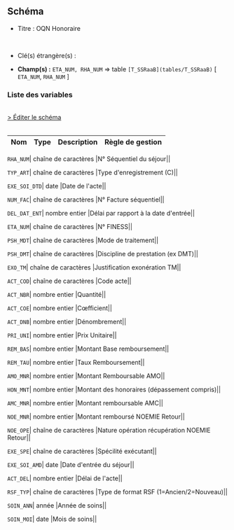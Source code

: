 ## Schéma


- Titre : OQN Honoraire
<br />



- Clé(s) étrangère(s) : <br />

- **Champ(s) :** `ETA_NUM, RHA_NUM`
  => table `[T_SSRaaB](tables/T_SSRaaB)` [ `ETA_NUM`, `RHA_NUM` ]<br />

 
### Liste des variables
<br />
<div>
    <a href="https://gitlab.com/healthdatahub/applications-du-hdh/schema-snds/-/tree/master/schemas/PMSI SSR/T_SSRaaFC.json"
       target="_blank" rel="noopener noreferrer">> Éditer le schéma</a>
</div>
<br />

Nom | Type | Description | Règle de gestion
-|-|-|-



`RHA_NUM`| chaîne de caractères |N° Séquentiel du séjour||

`TYP_ART`| chaîne de caractères |Type d'enregistrement (C)||

`EXE_SOI_DTD`| date |Date de l'acte||

`NUM_FAC`| chaîne de caractères |N° Facture séquentiel||

`DEL_DAT_ENT`| nombre entier |Délai par rapport à la date d'entrée||

`ETA_NUM`| chaîne de caractères |N° FINESS||

`PSH_MDT`| chaîne de caractères |Mode de traitement||

`PSH_DMT`| chaîne de caractères |Discipline de prestation (ex DMT)||

`EXO_TM`| chaîne de caractères |Justification exonération TM||

`ACT_COD`| chaîne de caractères |Code acte||

`ACT_NBR`| nombre entier |Quantité||

`ACT_COE`| nombre entier |Cœfficient||

`ACT_DNB`| nombre entier |Dénombrement||

`PRI_UNI`| nombre entier |Prix Unitaire||

`REM_BAS`| nombre entier |Montant Base remboursement||

`REM_TAU`| nombre entier |Taux Remboursement||

`AMO_MNR`| nombre entier |Montant Remboursable AMO||

`HON_MNT`| nombre entier |Montant des honoraires (dépassement compris)||

`AMC_MNR`| nombre entier |Montant remboursable AMC||

`NOE_MNR`| nombre entier |Montant remboursé NOEMIE Retour||

`NOE_OPE`| chaîne de caractères |Nature opération récupération NOEMIE Retour||

`EXE_SPE`| chaîne de caractères |Spécilité exécutant||

`EXE_SOI_AMD`| date |Date d'entrée du séjour||

`ACT_DEL`| nombre entier |Délai de l'acte||

`RSF_TYP`| chaîne de caractères |Type de format RSF (1=Ancien/2=Nouveau)||

`SOIN_ANN`| année |Année de soins||

`SOIN_MOI`| date |Mois de soins||
